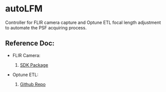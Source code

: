 # autoLFM

Controller for FLIR camera capture and Optune ETL focal length adjustment to automate the PSF acquiring process. 

## Reference Doc:

* FLIR Camera:

  1. [SDK Package](https://www.flir.com/support-center/iis/machine-vision/downloads/spinnaker-sdk-download/spinnaker-sdk--download-files/)

* Optune ETL:

  1. [Github Repo](https://github.com/OrganicIrradiation/opto)
